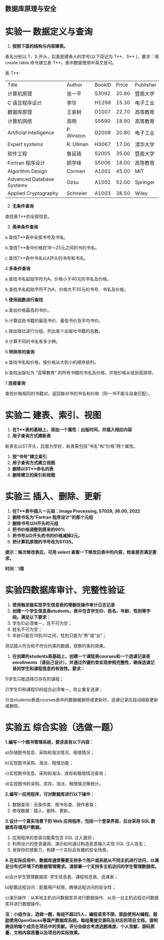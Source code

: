 ##  数据库原理与安全  

# 实验一 数据定义与查询

1. **按照下面的结构与内容建表。**

表名分别以 T、S 开头，后面是建表人的学号(以下简记为 T\*\*、S\*\* )。要求：用 create table 命令建立表 T\*\*，表中数据使用中英文皆可。

表 T\*\*:

|     |     |     |     |     |
| --- | --- | --- | --- | --- |
| Title | Author | BookID | Price | Publisher |
| 计算机原理 | 张一平 | S3092 | 20.80 | 暨南大学 |
| C 语言程序设计 | 李华  | H1298 | 15.30 | 电子工业 |
| 数据库原理 | 王家树 | D1007 | 22.70 | 高等教育 |
| 计算机网络 | 高明  | S5690 | 18.90 | 高等教育 |
| Artificial intelligence | P. Winston | D2008 | 20.80 | 电子工业 |
| Expert systems | R. Ullman | H3067 | 17.00 | 清华大学 |
| 软件工程 | 鲁延琦 | S2005 | 35.00 | 暨南大学 |
| Fortran 程序设计 | 顾学峰 | S5006 | 18.00 | 高等教育 |
| Algorithm Design | Cormen | A1001 | 45.00 | MIT |
| Advanced Database Systems | Ozsu | A1002 | 52.00 | Springer |
| Applied Cryptography | Schneier | A1003 | 38.50 | Wiley |

2. **无条件查询**

查找表T\*\*的全部信息。

3. **简单条件查询**

a.查找T\*\*表中全部书号及书名。

b.查找T\*\*表中价格在18～25元之间的书的书名。

c.查找T\*\*表中书名以A开头的书号和书名。

4.**多条件查询**

a.查找书名起始字符为A，价格小于40元的书名及价格。

b.查找书名起始字符不为A，价格大于30元的书号、书名及价格。

5.**使用函数进行查找**

a.查出价格最高的书价。

b.计算这些书籍的最高书价、最低书价及平均书价。

c.按出版社进行分组，列出各个出版社书籍的总数。

d.计算不同的书名有多少种。

6.**带排序的查询**

a.查找书名和价格，按价格从大到小的顺序排列。

b.查找出版社为 “高等教育” 的所有书籍的书名及价格，并按价格从低到高排序。

7.**连接查询**

查找价格相同的书籍对，返回每对书的书名和价格（同一书不能与自身匹配）。

# 实验二 建表、索引、视图

1. **在T\*\*表的基础上，添加一个属性：出版时间，并插入相应内容**
2. **用子查询方式建新表**

新表名以ST开头，后面为学好，新表需包括“书名”和“价格”两个属性。

1. **按“书号”建立索引**
2. **用子查询方式建立视图**
3. **删除以ST\*\*命名的表**
4. **删除建立的索引和视图**

# 实验三 插入、删除、更新

1. **在T\*\*表中插入一元祖：Image Processing, S7028, 36.00, 2022**
2. **删除书名为“Fortran 程序设计”的那个元组**
3. **删除书号以H开头的元组**
4. **把书价格调整到原来的90%**
5. **把书号以D开头的书的价格减掉2元。**
6. **把计算机原理的书号改为S1135。**

**提示：每次修改表后，可用 select 查看一下修改后表中的内容，检查是否满足要求。**

**时间：1周**

# **实验四**数据库审计、完整性验证

1. **使用触发器实现学生信息表的增删改操作审计日志记录**
2. **创建一个学生信息表students，表中包含学生ID、姓名、年龄、性别等字段。满足以下要求：**
3. 学生ID必须唯一，且不可为空；
4. 姓名不可为空；
5. 年龄只能在18到30之间，性别只能为“男”或“女”；

测试插入符合和不符合约束的数据，观察约束的效果。

1. **在创建的students表基础上，创建一个课程表courses和一个选课记录表enrollments（请自己设计），并通过外键约束实现参照完整性，确保选课记录的学生和课程信息的有效性。要求：**

1)学生只能选择已存在的课程；

2)学生ID和课程ID的组合必须唯一，防止重复选课；

3)当students表或courses表中的数据被删除或更新时，选课记录应自动级联更新或删除。

# **实验五** 综合实验（选做一题）

**1.编写一个图书管理系统，要求具有以下内容：**

a)存储图书信息、采购和淘汰情况、租借情况；

b)实现图书采购、淘汰、租借功能；

c)实现图书信息、采购和淘汰、库存和租借情况查询；

d)实现图书的采购、库存、淘汰、租借情况等统计。

**2.编写一应用程序，可对数据库进行以下操作：**

1. 数据查询：无条件查、按书名查、按作者查；
2. 修改数据：插入、删除、更新。

**3.设计一个真实场景下的 Web 应用程序，包括一个登录界面，后台采用 SQL 数据库存储用户数据。**

1. 应用程序的登录功能需包含 SQL 注入漏洞；
2. 利用设计的登录漏洞，演示如何通过构造恶意输入实现 SQL 注入攻击；
3. 发挥你的想象力，构建一个实际且有趣的安全场景。

**4.在实际应用中，数据库通常需要支持多个用户或系统从不同主机进行访问，以满足分布式环境下的数据管理需求。请部署一个支持多主机访问的学生管理数据库。**

a)设计学生管理数据库: 学生信息表、课程信息表、选课表；

b)配置远程访问：配置用户权限，确保远程访问的安全性；

c)演示操作：从本地主机访问数据库并进行数据操作、从另一台主机远程访问数据库并进行数据操作。

**注：小组作业，选做一题，每组不超过5人，编程语言不限，鼓励使用AI编程，鼓励使用OpenGauss等国产数据库系统。每组需提交源码及对应的项目文档，请明确说明每个成员在项目中的贡献。评分会综合考虑选题难度、个人贡献、源码质量、文档内容质量以及项目的实际效果。**
